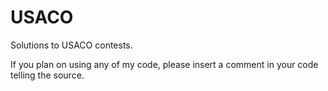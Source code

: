# USACO

Solutions to USACO contests.

If you plan on using any of my code, please insert a comment in your code telling the source.
